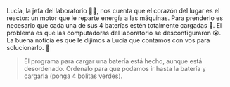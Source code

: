 <gs-attire attire-url="https://raw.githubusercontent.com/MumukiProject/mumuki-guia-gobstones-laboratorio/master/assets/attires/config_1581968342462.json"></gs-attire>

<gs-toolbox toolbox-url="https://raw.githubusercontent.com/MumukiProject/mumuki-guia-gobstones-brazos-roboticos/master/assets/toolbox_1581090983723.xml"></gs-toolbox>

Lucía, la jefa del laboratorio :woman_scientist:, nos cuenta que el corazón del lugar es el reactor: un motor que le reparte energía a las máquinas. Para prenderlo es necesario que cada una de sus 4 baterías estén totalmente cargadas :battery:. El problema es que las computadoras del laboratorio se desconfiguraron :dizzy_face:. La buena noticia es que le dijimos a Lucía que contamos con vos para solucionarlo. :raised_hands:

> El programa para cargar una batería está hecho, aunque está desordenado. Ordenalo para que podamos ir hasta la batería y cargarla (ponga 4 bolitas verdes).